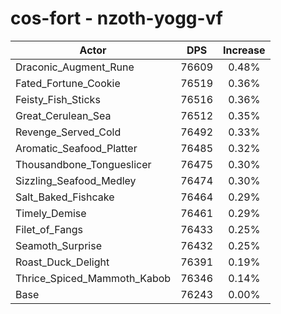# cos-fort - nzoth-yogg-vf
| Actor | DPS | Increase |
|---|:---:|:---:|
|Draconic_Augment_Rune|76609|0.48%|
|Fated_Fortune_Cookie|76519|0.36%|
|Feisty_Fish_Sticks|76516|0.36%|
|Great_Cerulean_Sea|76512|0.35%|
|Revenge_Served_Cold|76492|0.33%|
|Aromatic_Seafood_Platter|76485|0.32%|
|Thousandbone_Tongueslicer|76475|0.30%|
|Sizzling_Seafood_Medley|76474|0.30%|
|Salt_Baked_Fishcake|76464|0.29%|
|Timely_Demise|76461|0.29%|
|Filet_of_Fangs|76433|0.25%|
|Seamoth_Surprise|76432|0.25%|
|Roast_Duck_Delight|76391|0.19%|
|Thrice_Spiced_Mammoth_Kabob|76346|0.14%|
|Base|76243|0.00%|
